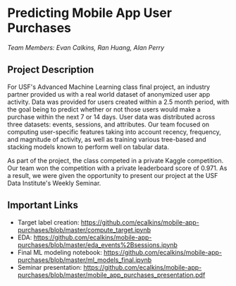 # Predicting Mobile App User Purchases
*Team Members: Evan Calkins, Ran Huang, Alan Perry*

## Project Description
For USF's Advanced Machine Learning class final project, an industry partner provided us with a real world dataset of anonymized user app activity. Data was provided for users created within a 2.5 month period, with the goal being to predict whether or not those users would make a purchase within the next 7 or 14 days. User data was distributed across three datasets: events, sessions, and attributes. Our team focused on computing user-specific features taking into account recency, frequency, and magnitude of activity, as well as training various tree-based and stacking models known to perform well on tabular data.

As part of the project, the class competed in a private Kaggle competition. Our team won the competition with a private leaderboard score of 0.971. As a result, we were given the opportunity to present our project at the USF Data Institute's Weekly Seminar.

## Important Links
 - Target label creation: https://github.com/ecalkins/mobile-app-purchases/blob/master/compute_target.ipynb
 - EDA: https://github.com/ecalkins/mobile-app-purchases/blob/master/eda_events%2Bsessions.ipynb
 - Final ML modeling notebook: https://github.com/ecalkins/mobile-app-purchases/blob/master/ml_models_final.ipynb
 - Seminar presentation: https://github.com/ecalkins/mobile-app-purchases/blob/master/mobile_app_purchases_presentation.pdf
